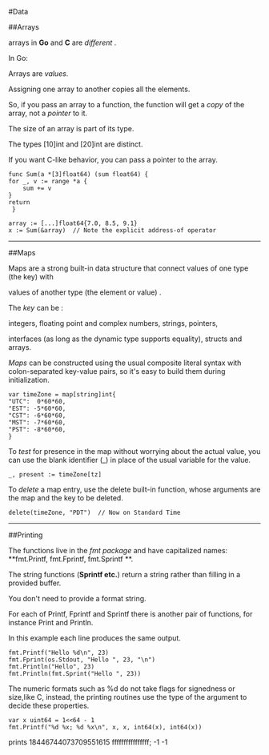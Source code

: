 
#Data

##Arrays



 arrays in **Go** and **C** are *different* .
 
 In Go:

Arrays are *values*.

Assigning one array to another copies all the elements.

So, if you pass an array to a function, the function will get a *copy* of the array, not a *pointer* to it.

The size of an array is part of its type.

The types [10]int and [20]int are distinct.

If you want C-like behavior, you can pass a pointer to the array.

    func Sum(a *[3]float64) (sum float64) {
    for _, v := range *a {
        sum += v
    }
    return
     }

    array := [...]float64{7.0, 8.5, 9.1}
    x := Sum(&array)  // Note the explicit address-of operator
---------------------------------------------------------------------------

##Maps

Maps are a strong built-in data structure that connect values of one type (the key) with 

values of another type (the element or value) .

The *key* can be :

integers, floating point and complex numbers, strings, pointers,

interfaces (as long as the dynamic type supports equality), structs and arrays.

*Maps* can be constructed using the usual composite literal syntax with colon-separated key-value pairs, so it's easy to build them during initialization.

    var timeZone = map[string]int{
    "UTC":  0*60*60,
    "EST": -5*60*60,
    "CST": -6*60*60,
    "MST": -7*60*60,
    "PST": -8*60*60,
    }
    
    
To *test* for presence in the map without worrying about the actual value, you can use the blank identifier (_) in place of the usual variable for the value.

    _, present := timeZone[tz]

To *delete* a map entry, use the delete built-in function, whose arguments are the map and the key to be deleted. 

    delete(timeZone, "PDT")  // Now on Standard Time
    
---------------------------------------------------------------------------------

##Printing

 The functions live in the *fmt package* and have capitalized names: **fmt.Printf, fmt.Fprintf, fmt.Sprintf **.
 
 The string functions (**Sprintf etc.**) return a string rather than filling in a provided buffer.

You don't need to provide a format string. 

For each of Printf, Fprintf and Sprintf there is another pair of functions, for instance Print and Println. 

In this example each line produces the same output.

    fmt.Printf("Hello %d\n", 23)
    fmt.Fprint(os.Stdout, "Hello ", 23, "\n")
    fmt.Println("Hello", 23)
    fmt.Println(fmt.Sprint("Hello ", 23))
 

The numeric formats such as %d do not take flags for signedness or size,like C, instead, the printing routines use the type of the argument to decide these properties.

    var x uint64 = 1<<64 - 1
    fmt.Printf("%d %x; %d %x\n", x, x, int64(x), int64(x))
prints
18446744073709551615 ffffffffffffffff; -1 -1

     
